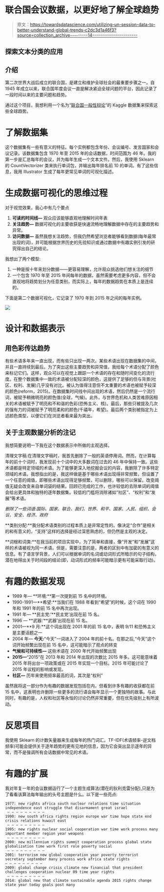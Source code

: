# 联合国会议数据，以更好地了解全球趋势

> 原文：<https://towardsdatascience.com/utilizing-un-session-data-to-better-understand-global-trends-c2dc3d1a46f3?source=collection_archive---------14----------------------->

## 探索文本分类的应用

## 介绍

第二次世界大战后成立的联合国，是建立和维护全球社会的最重要步骤之一。自 1945 年成立以来，联合国年度会议一直是解决紧迫全球问题的平台，因此记录了一段时间以来的主要问题和趋势。

通过这个项目，我想利用一个名为“[联合国一般性辩论](https://www.kaggle.com/unitednations/un-general-debates)”的 Kaggle 数据集来探索这些全球趋势。

# 了解数据集

这个数据集有一些有意义的特征。每个实例都包含年份、会议编号、发言国家和会议记录。该数据集包含 1970 年至 2015 年的会话数据，时间范围为 46 年。我的第一步是汇总每年的会议，并为每年生成一个文本文件。然后，我使用 Sklearn 的 CountVectorizer 类来执行单词包，并输出每年排名前 10 的单词。有了这些信息，我用 Illustrator 生成了每年更常见单词的可视化描述。

# 生成数据可视化的思维过程

对于视觉效果，我心中有几个要点

1.  **可读的时间线—** 观众应该能够直观地理解时间年表
2.  **关注趋势—** 数据可视化的主要收获是快速流畅地理解数据中存在的主要趋势和异常。
3.  **访问数据—** 虽然我想关注趋势，但我仍然希望浏览者能够看到数据(每年最常出现的词)，并可能根据世界历史的先验知识或通过数据中有趣实例引发的研究得出自己的结论。

我想出了两个模型:

1.  一种是按十年来划分数据——更容易理解，允许观众挑选他们想关注的细节
2.  一个包含 1970 年至 2015 年间每年的数据，虽然需要考虑更多内容，但不会直观地将趋势划分为任意类别，而实际上，每年的数据趋势在本质上是连续的。

下面是第二个数据可视化，它记录了 1970 年到 2015 年之间的每年实例。

![](img/af348c11c77094d70e6170a2ff7c00be.png)

# 设计和数据表示

## 用色彩传达趋势

有些术语多年来一直出现，而有些只出现一两次。某些术语出现在数据集的中间，并且一直持续到最后。为了突出这些主要趋势和异常值，我给每个术语分配了颜色来标记它们。这样，观众可以在视觉上跟踪一个术语的存在和随时间变化的流行度。在整个数据集中一致的术语被分配较深的颜色，这提供了足够的但与背景(社区、权利、发展)几乎没有对比。被认为值得注意但不太重要的术语也被赋予较深的颜色(reform，2015)。在数据集时间线中间出现的术语，然后仍然是一个流行词，被赋予稍微明亮的颜色值(全球，气候)。此外，与世界危机和人类苦难原因相关的术语被赋予了明亮和不和谐的色彩(恐怖主义、核)。最后，那些只被提及几次的强有力的词被赋予了明亮柔和的颜色(千禧年，希望)。最后两个类别被指定为上述颜色类型，以便它们在浏览者看来最为突出。

## 关于主观数据分析的注记

我想简要说明一下我在这个数据表示中所做的主观选择。

清理文字稿:在清理文字稿时，我首先删除了一般的英语停用词。然而，在计算每年的前十个词时，我发现前十个词中的大多数词在过去的 46 年中保持一致。这些术语都是特定领域的术语。为了能够更深入地挖掘会议的内容，我删除了许多特定领域的术语。我想指出的是，我这样做是基于哪些术语出现得非常频繁，但设置了一个任意的阈值，即哪些术语出现得足够频繁，可以删除，哪些可以保留。改变阈值无疑会改变来自单词袋的结果。回顾已完成的工作，也许较低的去除单词的阈值会给出更具体和独特的逐年数据集。较低的门槛将消除诸如“社区”、“权利”和“发展”等术语。

*删除了一些词语:国际、国家、联合、我们、世界、和平、国家、人民、组织、会议、安全、经济、政府*

**类别分配:**我分配术语类别的过程本质上是非常定性的。像决定“合作”是相关的和有意义的，“支持”这样的选择是经过深思熟虑的，但仍然是主观的决定。

**词根和词类:**在我当前的项目实现中，为了简单和直接，像“开发”和“发展”这样的术语被视为同一术语。但是，需要注意的是，两者的区别中有加密的有意义的信息。有了语言学背景，人们可以根据单词的名词或动词形式所暗示的句子结构，潜在地得出关于时间段的结论(即，动词形式的频率可能暗示更有可能采取行动)。

# 有趣的数据发现

*   1989 年— **环境:**第一次提到前 15 名中的环境。
*   1990-1991—**希望:**当我们在 1988 年看到“希望”的时候，这个词在 1990 年和 1991 年的前 15 名中再次出现。
*   1991 年— **民主党:‘**民主党’出现在前 15 名。
*   1996 — **武器:‘**武器’出现在前 15 名。
*   2001—**9 月:**这个词出现在 2001 年的前 15 名中，表明 9/11 和恐怖主义是主要话题之一
*   2004 年— **今天:**“今天”一词进入了 2004 年的前十名。在那之后,“今天”这个词开始频繁出现在前 15 名中，这可能暗示了观点的转变
*   **气候和可持续性—** 这些术语在 2000 年代开始频繁出现
*   **2015—**“2015”在 2013 年和 2014 年出现的次数比 2015 年多。这可能意味着 2015 年将出台一项政策或在 2015 年实现一个目标。2015 年可能讨论了 2015 年议程的影响或发现。
*   **社区—** 历年来使用频率最高的词，其次是“权利”

虽然我将这一部分作为有趣的数据发现包括在内，但看到许多有趣的收获都在前 15 名中，这表明也许删除一些更多的流行语会每年显示一个更独特的故事。与此同时，有趣的是，人权和社区等永恒的讨论仍然非常重要，但在优先级别上有所波动。

# 反思项目

我使用 Sklearn 的计数矢量器来生成每年的热门词汇。TF-IDF(术语频率-逆文档频率)可能会提供关于逐年趋势的更有见地的信息，因为它会突出显示逐年的异常，而不是强调所有会话数据中常见的术语。

# 有趣的扩展

我对年复一年的会议数据运行了一个主题生成算法(潜在的狄利克雷分配),只是为了看看该算法每年输出的头号主题是什么。以下是一些亮点:

```
1977: new rights africa south nuclear relations time situation independence east struggle that disarmament great israel
 — — — — — — — — — 
1990: new south africa rights region europe war time hope state end crisis relations kuwait east
 — — — — — — — — — 
1995: new rights nuclear social cooperation war time work process many important member region year weapons
 — — — — — — — — — 
2000: new millennium rights summit cooperation process global state globalization time work first role poverty social
 — — — — — — — — — 
2001: terrorism new global cooperation year poverty terrorist secretary september many process work africa state rights
— — — — — — — — — 
2009: global change crisis climate new financial that president challenges cooperation nuclear 09 time year rights
 — — — — — — — — — 
2014: global new that climate sustainable agenda 2015 rights change state year today goals post many
```